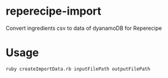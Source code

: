 # reperecipe-import
Convert ingredients csv to data of dyanamoDB for Reperecipe

# Usage
`ruby createImportData.rb inputFilePath outputFilePath`

